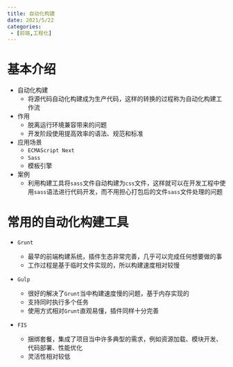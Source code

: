 ```yaml
---
title: 自动化构建
date: 2021/5/22
categories:
 - [前端,工程化]
---
```


# 基本介绍

- 自动化构建
  - 将源代码自动化构建成为生产代码，这样的转换的过程称为自动化构建工作流
- 作用
  - 脱离运行环境兼容带来的问题
  - 开发阶段使用提高效率的语法、规范和标准
- 应用场景
  - `ECMAScript Next`
  - `Sass`
  - 模板引擎
- 案例
  - 利用构建工具将`sass`文件自动构建为`css`文件，这样就可以在开发工程中使用`sass`语法进行代码开发，而不用担心打包后的文件`sass`文件处理的问题

# 常用的自动化构建工具

- `Grunt`
  - 最早的前端构建系统，插件生态非常完善，几乎可以完成任何想要做的事
  - 工作过程是基于临时文件实现的，所以构建速度相对较慢

- `Gulp`
  - 很好的解决了`Grunt`当中构建速度慢的问题，基于内存实现的
  - 支持同时执行多个任务
  - 使用方式相对`Grunt`直观易懂，插件同样十分完善

- `FIS`
  - 捆绑套餐，集成了项目当中许多典型的需求，例如资源加载、模块开发、代码部署、性能优化
  - 灵活性相对较低

